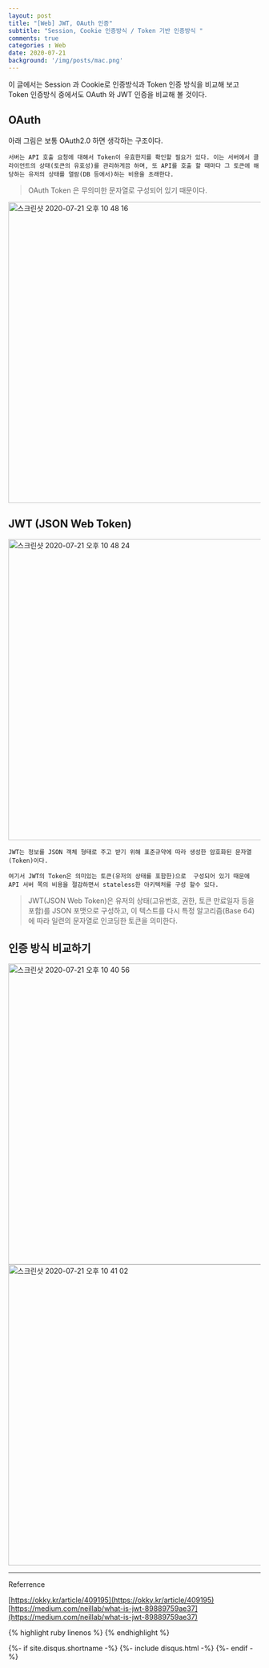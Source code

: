 ```yaml
---
layout: post
title: "[Web] JWT, OAuth 인증"
subtitle: "Session, Cookie 인증방식 / Token 기반 인증방식 "
comments: true
categories : Web
date: 2020-07-21
background: '/img/posts/mac.png'
---
```


이 글에서는 Session 과 Cookie로 인증방식과 Token 인증 방식을 비교해 보고 
Token 인증방식 중에서도 OAuth 와 JWT 인증을 비교해 볼 것이다.   

## OAuth

아래 그림은 보통 OAuth2.0 하면 생각하는 구조이다.   

`서버는 API 호출 요청에 대해서 Token이 유효한지를 확인할 필요가 있다. 이는
서버에서 클라이언트의 상태(토큰의 유효성)를 관리하게끔 하며, 또 API를 호출 할 때마다
그 토큰에 해당하는 유저의 상태를 열람(DB 등에서)하는 비용을 초래한다.`   

> OAuth Token 은 무의미한 문자열로 구성되어 있기 때문이다.   

<img width="600" alt="스크린샷 2020-07-21 오후 10 48 16" src="https://user-images.githubusercontent.com/26623547/88063014-83879f80-cba4-11ea-880d-8518a7be6856.png">    


## JWT (JSON Web Token)

<img width="600" alt="스크린샷 2020-07-21 오후 10 48 24" src="https://user-images.githubusercontent.com/26623547/88063018-85e9f980-cba4-11ea-8d35-d411ba1857e5.png">   

`JWT는 정보를 JSON 객체 형태로 주고 받기 위해 표준규약에 따라 생성한 암호화된 문자열(Token)이다.`   

`여기서 JWT의 Token은 의미있는 토큰(유저의 상태를 포함한)으로 
구성되어 있기 때문에 API 서버 쪽의 비용을 절감하면서 stateless한 아키텍처를 구성 할수 있다.`   

> JWT(JSON Web Token)은 유저의 상태(고유번호, 권한, 토큰 만료일자 등을 포함)를 JSON 포맷으로 구성하고, 
    이 텍스트를 다시 특정 알고리즘(Base 64)에 따라 일련의 문자열로 인코딩한 토큰을 의미한다.   



## 인증 방식 비교하기 

<img width="600" alt="스크린샷 2020-07-21 오후 10 40 56" src="https://user-images.githubusercontent.com/26623547/88062139-61d9e880-cba3-11ea-8e9c-eb522496021f.png">

<img width="600" alt="스크린샷 2020-07-21 오후 10 41 02" src="https://user-images.githubusercontent.com/26623547/88062158-67cfc980-cba3-11ea-95bd-5a5b6229c962.png">

- - -
Referrence 

[https://okky.kr/article/409195](https://okky.kr/article/409195)         
[https://medium.com/neillab/what-is-jwt-89889759ae37](https://medium.com/neillab/what-is-jwt-89889759ae37)

{% highlight ruby linenos %}
{% endhighlight %}


{%- if site.disqus.shortname -%}
    {%- include disqus.html -%}
{%- endif -%}

